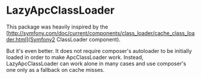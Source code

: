 LazyApcClassLoader
==================

This package was heavily inspired by the [http://symfony.com/doc/current/components/class_loader/cache_class_loader.html](Symfony2 ClassLoader component).

But it's even better.
It does not require composer's autoloader to be initially loaded in order to make ApcClassLoader work. Instead, LazyApcClassLoader can work alone in many cases and use composer's one only as a fallback on cache misses.
